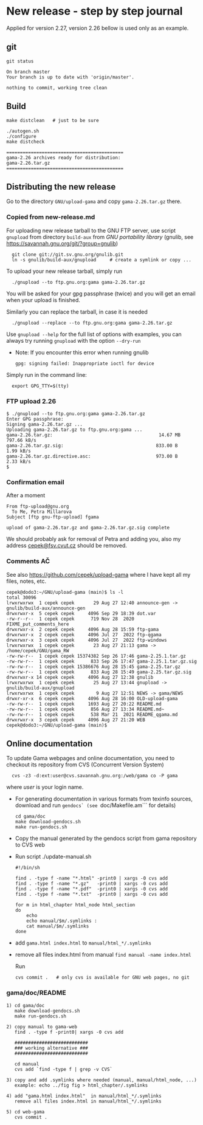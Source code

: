# New release  - step by step journal

 Applied for version 2.27, version 2.26 bellow is used only as an example.

## git

    git status

    On branch master
    Your branch is up to date with 'origin/master'.

    nothing to commit, working tree clean


## Build 

```
make distclean   # just to be sure

./autogen.sh
./configure
make distcheck
```
```
===========================================
gama-2.26 archives ready for distribution: 
gama-2.26.tar.gz
===========================================
```

## Distributing the new release

Go to the directory ```GNU/upload-gama``` and copy ```gama-2.26.tar.gz``` there.

### Copied from new-release.md 

For uploading new release tarball to the GNU FTP server, use script
```gnupload``` from directory ```build-aux``` from *GNU
portability library* (gnulib, see
https://savannah.gnu.org/git/?group=gnulib)

      git clone git://git.sv.gnu.org/gnulib.git
      ln -s gnulib/build-aux/gnupload     # create a symlink or copy ...

To upload your new release tarball, simply run

      ./gnupload --to ftp.gnu.org:gama gama-2.26.tar.gz

You will be asked for your gpg passphrase (twice) and you will get
an email when your upload is finished.

Similarly you can replace the tarball, in case it is needed

      ./gnupload --replace --to ftp.gnu.org:gama gama-2.26.tar.gz

Use ```gnupload --help``` for the full list of options with examples, you
can always try running ```gnupload``` with the option ```--dry-run```

* Note: If you encounter this error when running gnulib

      gpg: signing failed: Inappropriate ioctl for device

Simply run in the command line:

      export GPG_TTY=$(tty)

### FTP upload 2.26

```
$ ./gnupload --to ftp.gnu.org:gama gama-2.26.tar.gz 
Enter GPG passphrase: 
Signing gama-2.26.tar.gz ...
Uploading gama-2.26.tar.gz to ftp.gnu.org:gama ...
gama-2.26.tar.gz:                                       14.67 MB  797.66 kB/s  
gama-2.26.tar.gz.sig:                                  833.00 B     1.99 kB/s  
gama-2.26.tar.gz.directive.asc:                        973.00 B     2.33 kB/s  
$ 
```
### Confirmation email

After a moment
```
From ftp-upload@gnu.org
  To Me, Petra Millarova
Subject [ftp gnu-ftp-upload] fgama

upload of gama-2.26.tar.gz and gama-2.26.tar.gz.sig complete
```
We should probably ask for removal of Petra and adding you, 
also my address cepek@fsv.cvut.cz should be removed.


### Comments AČ

See also https://github.com/cepek/upload-gama where I have 
kept all my files, notes, etc. 

```
cepek@dodo3:~/GNU/upload-gama (main)$ ls -l
total 30096
lrwxrwxrwx  1 cepek cepek       29 Aug 27 12:40 announce-gen -> gnulib/build-aux/announce-gen
drwxrwxr-x  5 cepek cepek     4096 Sep 29 18:39 dot.var
-rw-r--r--  1 cepek cepek      719 Nov 28  2020 FIXME_put_comments_here
drwxrwxr-x  2 cepek cepek     4096 Aug 28 15:59 ftp-gama
drwxrwxr-x  2 cepek cepek     4096 Jul 27  2022 ftp-qgama
drwxrwxr-x  3 cepek cepek     4096 Jul 27  2022 ftp-windows
lrwxrwxrwx  1 cepek cepek       23 Aug 27 21:13 gama -> /home/cepek/GNU/gama_RW
-rw-rw-r--  1 cepek cepek 15374382 Sep 26 17:46 gama-2.25.1.tar.gz
-rw-rw-r--  1 cepek cepek      833 Sep 26 17:47 gama-2.25.1.tar.gz.sig
-rw-rw-r--  1 cepek cepek 15386676 Aug 28 15:45 gama-2.25.tar.gz
-rw-rw-r--  1 cepek cepek      833 Aug 28 15:49 gama-2.25.tar.gz.sig
drwxrwxr-x 14 cepek cepek     4096 Aug 27 12:38 gnulib
lrwxrwxrwx  1 cepek cepek       25 Aug 27 13:44 gnupload -> gnulib/build-aux/gnupload
lrwxrwxrwx  1 cepek cepek        9 Aug 27 12:51 NEWS -> gama/NEWS
drwxr-xr-x  6 cepek cepek     4096 Aug 28 16:00 OLD-upload-gama
-rw-rw-r--  1 cepek cepek     1693 Aug 27 20:22 README.md
-rw-rw-r--  1 cepek cepek      856 Aug 27 13:34 README.md~
-rw-rw-r--  1 cepek cepek      538 Mar 21  2021 README_qgama.md
drwxrwxr-x  3 cepek cepek     4096 Aug 27 21:20 WEB
cepek@dodo3:~/GNU/upload-gama (main)$ 
```

## Online documentation

<!-- ### Copied from new-release.md -->
<!--This is a nightmare! Hopefully the section `Version 2.26` bellow is OK.-->

To update Gama webpages and online documentation, you need to checkout
its repository from CVS (Concurrent Version System)

      cvs -z3 -d:ext:user@cvs.savannah.gnu.org:/web/gama co -P gama

where *user* is your login name.

* For generating documentation in various formats from texinfo sources,
  download and run ```gendocs` (see ```doc/Makefile.am``` for details)

      cd gama/doc
      make download-gendocs.sh
      make run-gendocs.sh

* Copy the manual generated by the gendocs script from gama
  repository to CVS web

* Run script
      ./update-manual.sh

      #!/bin/sh

      find . -type f -name "*.html" -print0 | xargs -0 cvs add
      find . -type f -name "*.gz"   -print0 | xargs -0 cvs add
      find . -type f -name "*.pdf"  -print0 | xargs -0 cvs add
      find . -type f -name "*.txt"  -print0 | xargs -0 cvs add

      for m in html_chapter html_node html_section
      do
          echo
          echo manual/$m/.symlinks :
          cat manual/$m/.symlinks
      done

* add ```gama.html index.html``` to ```manual/html_*/.symlinks```

* remove all files index.html from manual ```find manual -name index.html```

  Run

      cvs commit .   # only cvs is available for GNU web pages, no git

<!-- ### Version 2.26

Here is what I did today:

```
cd ~/GNU/upload-gama/WEB/gama (main)$ 
```

```
cat update-manual.sh 
#!/bin/sh

find . -type f -name "*.html" -print0 | xargs -0 cvs add
find . -type f -name "*.gz"   -print0 | xargs -0 cvs add
find . -type f -name "*.pdf"  -print0 | xargs -0 cvs add
find . -type f -name "*.txt"  -print0 | xargs -0 cvs add

for m in html_chapter html_node html_section
do
    echo
    echo manual/$m/.symlinks :
    cat manual/$m/.symlinks
done
```

```
./update-manual.sh 
sv_membersh is part of Savane.
In order to download the corresponding source code of Savane, run

  rsync -avz --cvs-exclude cepek@cvs.savannah.nongnu.org:/opt/src/savane .

cvs add: `./gama.html' already exists, with version number 1.181
cvs add: `./qgama/temp.html' already exists, with version number 1.33
cvs add: `./qgama/qgama.html' already exists, with version number 1.40
cvs add: `./xml/ellipsoids.html' already exists, with version number 1.7
cvs add: `./manual/html_section/Glossary.html' already exists, with version number 1.6

************* MANY LINES SKIPPED  *********************

cvs add: `./fig/obsdata-fig.pdf' already exists, with version number 1.1
cvs add: `./manual/gama.pdf' already exists, with version number 1.48
sv_membersh is part of Savane.
In order to download the corresponding source code of Savane, run

  rsync -avz --cvs-exclude cepek@cvs.savannah.nongnu.org:/opt/src/savane .

cvs add: `./fig/obsdata-fig.txt' already exists, with version number 1.1
cvs add: `./fig/gama-local-adj-ellipse-g.txt' already exists, with version number 1.1
cvs add: `./fig/xyz2blh-fig.txt' already exists, with version number 1.1
cvs add: `./fig/gama-local-input-example.txt' already exists, with version number 1.1
cvs add: `./manual/gama.txt' already exists, with version number 1.44

manual/html_chapter/.symlinks :
../../fig fig
gama.html index.html

manual/html_node/.symlinks :
../../fig fig
gama.html index.html

manual/html_section/.symlinks :
../../fig fig
gama.html index.html
```

```
* add ```gama.html index.html``` to ```manual/html_*/.symlinks```

* remove all files index.html from manual ```find manual -name index.html```

  Run

  cvs commit .   # only cvs is available for GNU web pages, no git
```

```
cepek@dodo3:~/GNU/upload-gama/WEB/gama (main)$ find manual/ -name index.html
manual/html_section/index.html
manual/html_node/index.html
manual/index.html
manual/html_chapter/index.html
cepek@dodo3:~/GNU/upload-gama/WEB/gama (main)$ 
cepek@dodo3:~/GNU/upload-gama/WEB/gama (main)$ rm `find manual/ -name index.html`
cepek@dodo3:~/GNU/upload-gama/WEB/gama (main)$ 
```

```
cvs commit .
cvs commit: Examining .
cvs commit: Examining fig
cvs commit: Examining manual
cvs commit: Examining manual/html_chapter
cvs commit: Examining manual/html_node
cvs commit: Examining manual/html_section
cvs commit: Examining qgama
cvs commit: Examining xml
```

THE MANUAL WAS NOT UPDATED TO VERSION 2.26 !!!

Mea culpa, mea culpa maxima
```
-->

### gama/doc/README

````
1) cd gama/doc
   make download-gendocs.sh 
   make run-gendocs.sh
   
2) copy manual to gama-web
   find . -type f -print0| xargs -0 cvs add

   ###########################
   ### working alternative ###
   ###########################

   cd manual
   cvs add `find -type f | grep -v CVS`

3) copy and add .symlinks where needed (manual, manual/html_node, ...)
   example: echo ../fig fig > html_chapter/.symlinks

4) add "gama.html index.html"  in manual/html_*/.symlinks
   remove all files index.html in manual/html_*/.symlinks

5) cd web-gama
   cvs commit .
````

<!-- After repeating the previous steps manual on the web is the version 2.26.-->

